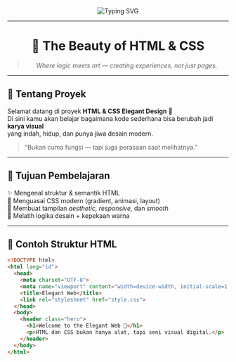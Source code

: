 <!-- ✨ Ultimate Elegant README - HTML & CSS Theme by kunss -->
<div align="center">

<img src="https://readme-typing-svg.herokuapp.com?font=Poppins&weight=700&size=28&duration=3000&pause=1000&color=00C6FF&center=true&vCenter=true&width=500&lines=💻+HTML+%2B+CSS+Is+Not+Just+Code;🌈+It's+Digital+Art;🚀+Let's+Build+Beautiful+Websites!" alt="Typing SVG" />

---

# 🩵 **The Beauty of HTML & CSS**
> _Where logic meets art — creating experiences, not just pages._

</div>

---

## 🌸 Tentang Proyek
Selamat datang di proyek **HTML & CSS Elegant Design** 🌿  
Di sini kamu akan belajar bagaimana kode sederhana bisa berubah jadi **karya visual**  
yang indah, hidup, dan punya jiwa desain modern.  

> “Bukan cuma fungsi — tapi juga perasaan saat melihatnya.”

---

## 🎯 Tujuan Pembelajaran
✨ Mengenal struktur & semantik HTML  
🎨 Menguasai CSS modern (gradient, animasi, layout)  
💫 Membuat tampilan *aesthetic, responsive,* dan *smooth*  
🧠 Melatih logika desain + kepekaan warna  

---

## 🧱 Contoh Struktur HTML
```html
<!DOCTYPE html>
<html lang="id">
  <head>
    <meta charset="UTF-8">
    <meta name="viewport" content="width=device-width, initial-scale=1.0">
    <title>Elegant Web</title>
    <link rel="stylesheet" href="style.css">
  </head>
  <body>
    <header class="hero">
      <h1>Welcome to the Elegant Web 🌈</h1>
      <p>HTML dan CSS bukan hanya alat, tapi seni visual digital.</p>
    </header>
  </body>
</html>
